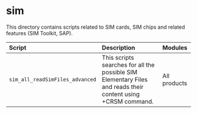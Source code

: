 # sim

 This directory contains scripts related to SIM cards, SIM chips and related features (SIM Toolkit, SAP).


| **Script** | **Description** | **Modules** |
| :---  | :---  | :---  |
| `sim_all_readSimFiles_advanced` | This scripts searches for all the possible SIM Elementary Files and reads their content using +CRSM command. | All products |
